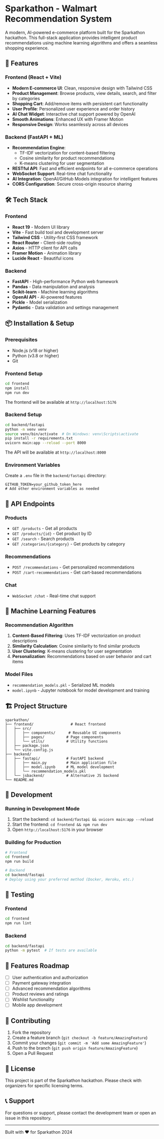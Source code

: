 # Sparkathon - Walmart Recommendation System

A modern, AI-powered e-commerce platform built for the Sparkathon hackathon. This full-stack application provides intelligent product recommendations using machine learning algorithms and offers a seamless shopping experience.

## 🚀 Features

### Frontend (React + Vite)
- **Modern E-commerce UI**: Clean, responsive design with Tailwind CSS
- **Product Management**: Browse products, view details, search, and filter by categories
- **Shopping Cart**: Add/remove items with persistent cart functionality
- **User Profile**: Personalized user experience and order history
- **AI Chat Widget**: Interactive chat support powered by OpenAI
- **Smooth Animations**: Enhanced UX with Framer Motion
- **Responsive Design**: Works seamlessly across all devices

### Backend (FastAPI + ML)
- **Recommendation Engine**: 
  - TF-IDF vectorization for content-based filtering
  - Cosine similarity for product recommendations
  - K-means clustering for user segmentation
- **RESTful API**: Fast and efficient endpoints for all e-commerce operations
- **WebSocket Support**: Real-time chat functionality
- **AI Integration**: OpenAI/GitHub Models integration for intelligent features
- **CORS Configuration**: Secure cross-origin resource sharing

## 🛠️ Tech Stack

### Frontend
- **React 19** - Modern UI library
- **Vite** - Fast build tool and development server
- **Tailwind CSS** - Utility-first CSS framework
- **React Router** - Client-side routing
- **Axios** - HTTP client for API calls
- **Framer Motion** - Animation library
- **Lucide React** - Beautiful icons

### Backend
- **FastAPI** - High-performance Python web framework
- **Pandas** - Data manipulation and analysis
- **Scikit-learn** - Machine learning algorithms
- **OpenAI API** - AI-powered features
- **Pickle** - Model serialization
- **Pydantic** - Data validation and settings management

## 📦 Installation & Setup

### Prerequisites
- Node.js (v18 or higher)
- Python (v3.8 or higher)
- Git

### Frontend Setup
```bash
cd frontend
npm install
npm run dev
```
The frontend will be available at `http://localhost:5176`

### Backend Setup
```bash
cd backend/fastapi
python -m venv venv
source venv/bin/activate  # On Windows: venv\Scripts\activate
pip install -r requirements.txt
uvicorn main:app --reload --port 8000
```
The API will be available at `http://localhost:8000`

### Environment Variables
Create a `.env` file in the `backend/fastapi` directory:
```env
GITHUB_TOKEN=your_github_token_here
# Add other environment variables as needed
```

## 🎯 API Endpoints

### Products
- `GET /products` - Get all products
- `GET /products/{id}` - Get product by ID
- `GET /search` - Search products
- `GET /categories/{category}` - Get products by category

### Recommendations
- `POST /recommendations` - Get personalized recommendations
- `POST /cart-recommendations` - Get cart-based recommendations

### Chat
- `WebSocket /chat` - Real-time chat support

## 🤖 Machine Learning Features

### Recommendation Algorithm
1. **Content-Based Filtering**: Uses TF-IDF vectorization on product descriptions
2. **Similarity Calculation**: Cosine similarity to find similar products
3. **User Clustering**: K-means clustering for user segmentation
4. **Personalization**: Recommendations based on user behavior and cart items

### Model Files
- `recommendation_models.pkl` - Serialized ML models
- `model.ipynb` - Jupyter notebook for model development and training

## 🏗️ Project Structure

```
sparkathon/
├── frontend/                 # React frontend
│   ├── src/
│   │   ├── components/      # Reusable UI components
│   │   ├── pages/          # Page components
│   │   └── utils/          # Utility functions
│   ├── package.json
│   └── vite.config.js
├── backend/
│   ├── fastapi/            # FastAPI backend
│   │   ├── main.py         # Main application file
│   │   ├── model.ipynb     # ML model development
│   │   └── recommendation_models.pkl
│   └── jsbackend/          # Alternative JS backend
└── README.md
```

## 🔧 Development

### Running in Development Mode
1. Start the backend: `cd backend/fastapi && uvicorn main:app --reload`
2. Start the frontend: `cd frontend && npm run dev`
3. Open `http://localhost:5176` in your browser

### Building for Production
```bash
# Frontend
cd frontend
npm run build

# Backend
cd backend/fastapi
# Deploy using your preferred method (Docker, Heroku, etc.)
```

## 🧪 Testing

### Frontend
```bash
cd frontend
npm run lint
```

### Backend
```bash
cd backend/fastapi
python -m pytest  # If tests are available
```

## 🚀 Features Roadmap

- [ ] User authentication and authorization
- [ ] Payment gateway integration
- [ ] Advanced recommendation algorithms
- [ ] Product reviews and ratings
- [ ] Wishlist functionality
- [ ] Mobile app development

## 🤝 Contributing

1. Fork the repository
2. Create a feature branch (`git checkout -b feature/AmazingFeature`)
3. Commit your changes (`git commit -m 'Add some AmazingFeature'`)
4. Push to the branch (`git push origin feature/AmazingFeature`)
5. Open a Pull Request

## 📝 License

This project is part of the Sparkathon hackathon. Please check with organizers for specific licensing terms.

## 📞 Support

For questions or support, please contact the development team or open an issue in this repository.

---

Built with ❤️ for Sparkathon 2024
